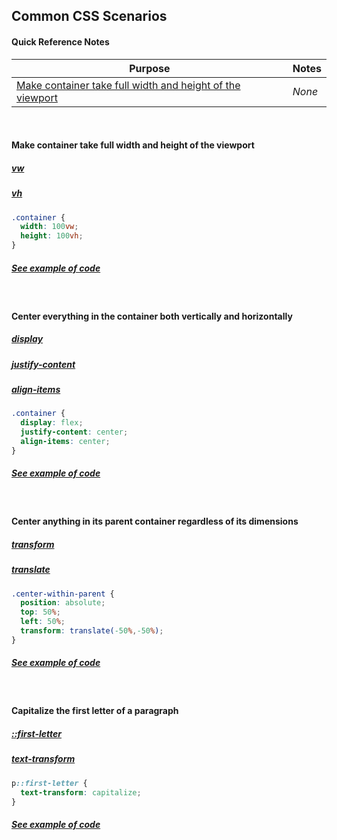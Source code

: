 ## Common CSS Scenarios

#### Quick Reference Notes

| Purpose | Notes |
|---------------|----------------------------------------------------------|
| [Make container take full width and height of the viewport](https://github.com/zeckdude/code-references/blob/master/react/state.md#set-initial-state-values) | *None* |


<br>

#### Make container take full width and height of the viewport
##### [vw](https://developer.mozilla.org/en-US/docs/Web/CSS/length#vw)
##### [vh](https://developer.mozilla.org/en-US/docs/Web/CSS/length#vh)
```css
.container {
  width: 100vw;
  height: 100vh;
}
```
##### [*See example of code*](http://jsbin.com/sicacanimi/edit?html,css,output)

<br>

#### Center everything in the container both vertically and horizontally
##### [display](https://developer.mozilla.org/en-US/docs/Web/CSS/display#display-inside)
##### [justify-content](https://developer.mozilla.org/en-US/docs/Web/CSS/justify-content)
##### [align-items](https://developer.mozilla.org/en-US/docs/Web/CSS/align-items)
```css
.container {
  display: flex;
  justify-content: center;
  align-items: center;
}
```
##### [*See example of code*](http://jsbin.com/yovajohuho/edit?html,css,output)

<br>

#### Center anything in its parent container regardless of its dimensions
##### [transform](https://developer.mozilla.org/en-US/docs/Web/CSS/transform)
##### [translate](https://developer.mozilla.org/en-US/docs/Web/CSS/transform-function/translate)
```css
.center-within-parent {
  position: absolute;
  top: 50%;
  left: 50%;
  transform: translate(-50%,-50%);
}
```
##### [*See example of code*](http://jsbin.com/forehukosu/1/edit?html,css,output)

<br>

#### Capitalize the first letter of a paragraph
##### [::first-letter](https://developer.mozilla.org/en-US/docs/Web/CSS/::first-letter)
##### [text-transform](https://developer.mozilla.org/en-US/docs/Web/CSS/text-transform)
```css
p::first-letter {
  text-transform: capitalize;
}
```
##### [*See example of code*](http://jsbin.com/qivowoquwa/1/edit?html,css,output)

<br>


